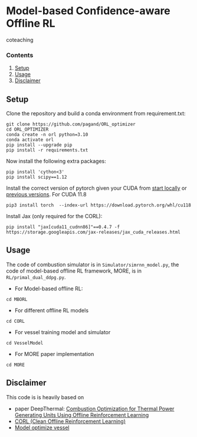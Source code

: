 # Model-based Confidence-aware Offline RL
coteaching
### Contents

1. [Setup](#setup)
2. [Usage](#usage)
3. [Disclaimer](#disclaimer)

## Setup

 Clone the repository and build a conda environment from requirement.txt:

```Shell
git clone https://github.com/pagand/ORL_optimizer
cd ORL_OPTIMIZER
conda create -n orl python=3.10
conda activate orl
pip install --upgrade pip
pip install -r requirements.txt
```

Now install the following extra packages:

```Shell
pip install 'cython<3'
pip install scipy==1.12
```

Install the correct version of pytorch given your CUDA from [start locally](https://pytorch.org/get-started/locally/) or [previous versions](https://pytorch.org/get-started/previous-versions/).  For CUDA 11.8

```Shell
pip3 install torch  --index-url https://download.pytorch.org/whl/cu118
```

Install Jax (only required for the CORL):

```Shell
pip install "jax[cuda11_cudnn86]"==0.4.7 -f https://storage.googleapis.com/jax-releases/jax_cuda_releases.html
```

## Usage

The code of combustion simulator is in `Simulator/simrnn_model.py`, the code of model-based offline RL framework, MORE, is in `RL/primal_dual_ddpg.py`.

* For Model-based offline RL:

```
cd MBORL
```

* For different offline RL models

```
cd CORL
```

* For vessel training model and simulator

```
cd VesselModel
```

* For MORE paper implementation

```
cd MORE
```


## Disclaimer

This code is is  heavily based on

- paper DeepThermal: [Combustion Optimization for Thermal Power Generating Units Using Offline Reinforcement Learning](https://github.com/ryanxhr/DeepThermal)
- [CORL (Clean Offline Reinforcement Learning)](https://github.com/tinkoff-ai/CORL)
- [Model optimize vessel ](https://github.com/pagand/model_optimze_vessel)
